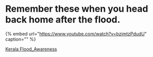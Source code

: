 # Remember these when you head back home after the flood.

{% embed url="https://www.youtube.com/watch?v=bzimtzPdudU" caption="" %}

[Kerala Flood\_Awareness](https://www.youtube.com/channel/UCTRQxF0ZqselrQoVaKb1Naw)

